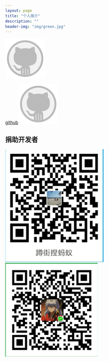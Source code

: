 ```yaml
---
layout: page
title: "个人简介"
description: "" 
header-img: "img/green.jpg"
---
```

<img src="img/github.gif"  alt="github" href="https://www.github.com/LuckySe7ens"/>

[github![github](img/github.gif)](https://www.github.com/LuckySe7ens)

## 捐助开发者
![赞助](img/alipay.png) ![赞助](img/wxpay.png) 





